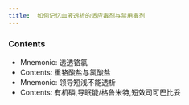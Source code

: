 ```yaml
---
title:  如何记忆血液透析的适应毒剂与禁用毒剂
--- 
```


### Contents
- Mnemonic: 透透铬氯
- Contents: 重铬酸盐与氯酸盐
- Mnemonic: 领导短浅不能透析
- Contents: 有机磷,导眠能/格鲁米特,短效司可巴比妥

